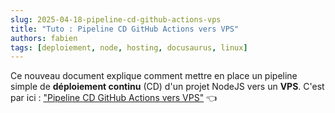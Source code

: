 ```yaml
---
slug: 2025-04-18-pipeline-cd-github-actions-vps
title: "Tuto : Pipeline CD GitHub Actions vers VPS"
authors: fabien
tags: [deploiement, node, hosting, docusaurus, linux]
---
```


Ce nouveau document explique comment mettre en place un pipeline simple de **déploiement continu** (CD) d'un projet NodeJS vers un **VPS**. C'est par ici : ["Pipeline CD GitHub Actions vers VPS"](/docs/pipeline-cd-github-actions-vps) 👈
